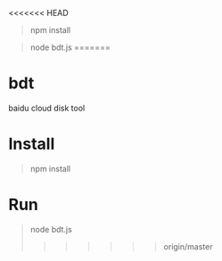 <<<<<<< HEAD
> npm install

> node bdt.js
=======
# bdt
baidu cloud disk tool

# Install
> npm install

# Run
> node bdt.js
>>>>>>> origin/master
